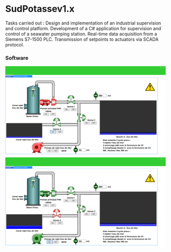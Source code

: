 # SudPotassev1.x
Tasks carried out : Design and implementation of an industrial supervision and control platform. Development of a C# application for supervision and control of a seawater pumping station. Real-time data acquisition from a Siemens S7-1500 PLC. Transmission of setpoints to actuators via SCADA protocol.
### Software

![software](stage1.png) 
![software](stage4.png) 
